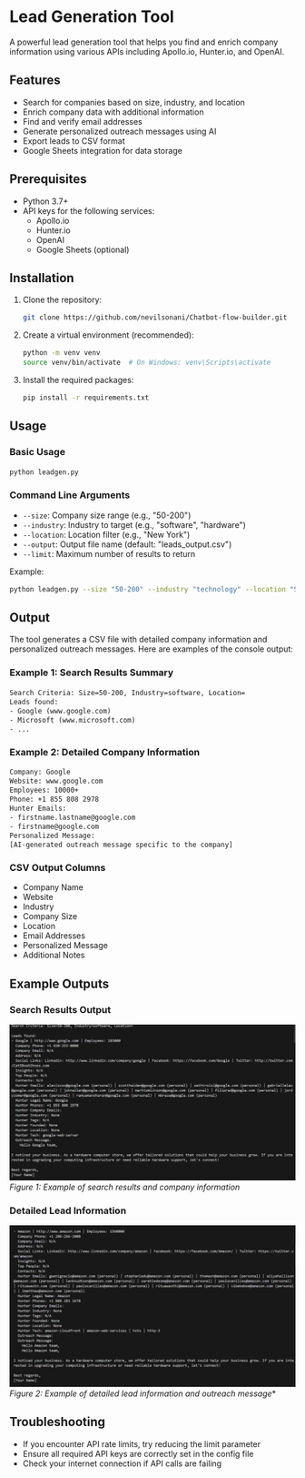 # Lead Generation Tool

A powerful lead generation tool that helps you find and enrich company information using various APIs including Apollo.io, Hunter.io, and OpenAI.

## Features

- Search for companies based on size, industry, and location
- Enrich company data with additional information
- Find and verify email addresses
- Generate personalized outreach messages using AI
- Export leads to CSV format
- Google Sheets integration for data storage

## Prerequisites

- Python 3.7+
- API keys for the following services:
  - Apollo.io
  - Hunter.io
  - OpenAI
  - Google Sheets (optional)

## Installation

1. Clone the repository:
   ```bash
   git clone https://github.com/nevilsonani/Chatbot-flow-builder.git
   ```

2. Create a virtual environment (recommended):
   ```bash
   python -m venv venv
   source venv/bin/activate  # On Windows: venv\Scripts\activate
   ```

3. Install the required packages:
   ```bash
   pip install -r requirements.txt
   ```


## Usage

### Basic Usage

```bash
python leadgen.py
```

### Command Line Arguments

- `--size`: Company size range (e.g., "50-200")
- `--industry`: Industry to target (e.g., "software", "hardware")
- `--location`: Location filter (e.g., "New York")
- `--output`: Output file name (default: "leads_output.csv")
- `--limit`: Maximum number of results to return

Example:
```bash
python leadgen.py --size "50-200" --industry "technology" --location "San Francisco" --output "tech_leads.csv" --limit 50
```

## Output

The tool generates a CSV file with detailed company information and personalized outreach messages. Here are examples of the console output:

### Example 1: Search Results Summary
```
Search Criteria: Size=50-200, Industry=software, Location=
Leads found:
- Google (www.google.com)
- Microsoft (www.microsoft.com)
- ...
```

### Example 2: Detailed Company Information
```
Company: Google
Website: www.google.com
Employees: 10000+
Phone: +1 855 808 2978
Hunter Emails: 
- firstname.lastname@google.com
- firstname@google.com
Personalized Message: 
[AI-generated outreach message specific to the company]
```

### CSV Output Columns
- Company Name
- Website
- Industry
- Company Size
- Location
- Email Addresses
- Personalized Message
- Additional Notes

## Example Outputs

### Search Results Output
![Search Results Output](images/Screenshot%20(173).png)
*Figure 1: Example of search results and company information*

### Detailed Lead Information
![Detailed Lead Information](images/Screenshot%20(174).png)
*Figure 2: Example of detailed lead information and outreach message**


## Troubleshooting

- If you encounter API rate limits, try reducing the limit parameter
- Ensure all required API keys are correctly set in the config file
- Check your internet connection if API calls are failing



